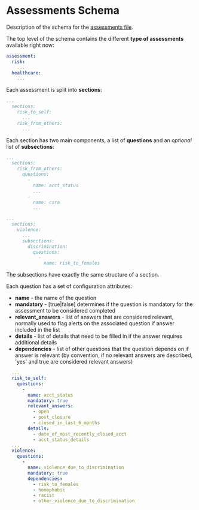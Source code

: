 # Assessments Schema

Description of the schema for the [assessments file](config/assessments.yml).

The top level of the schema contains the different **type of assessments** available right now:

```yml
assessment:
  risk:
    ...
  healthcare:
    ...
```

Each assessment is split into **sections**:

```yml
...
  sections:
    risk_to_self:
      ...
    risk_from_others:
      ...
```

Each section has two main components, a list of **questions** and an *optional* list of **subsections**:

```yml
...
  sections:
    risk_from_others:
      questions:
        -
          name: acct_status
          ...
        -
          name: csra
          ...
```

```yml
...
  sections:
    violence:
      ...
      subsections:
        discrimination:
          questions:
            -
              name: risk_to_females
```

The subsections have exactly the same structure of a section.

Each question has a set of configuration attributes:

* **name** - the name of the question
* **mandatory** - [true|false] determines if the question is mandatory for the assessment to be considered completed
* **relevant_answers** - list of answers that are considered relevant, normally used to flag alerts on the associated question if answer included in the list
* **details** - list of details that need to be filled in if the answer requires additional details
* **dependencies** - list of other questions that the question depends on if answer is relevant (by convention, if no relevant answers are described, 'yes' and true are considered relevant answers)

```yml
  ...
  risk_to_self:
    questions:
      -
        name: acct_status
        mandatory: true
        relevant_answers:
          - open
          - post_closure
          - closed_in_last_6_months
        details:
          - date_of_most_recently_closed_acct
          - acct_status_details
  ...
  violence:
    questions:
      -
        name: violence_due_to_discrimination
        mandatory: true
        dependencies:
          - risk_to_females
          - homophobic
          - racist
          - other_violence_due_to_discrimination
```
